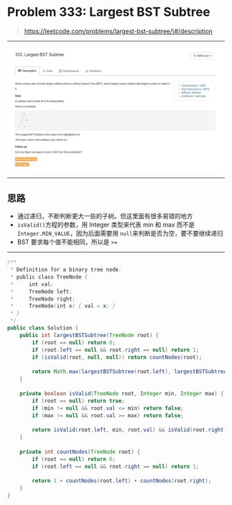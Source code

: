# Problem 333: Largest BST Subtree

> https://leetcode.com/problems/largest-bst-subtree/\#/description

----------

![](/assets/333.png)



----------

## 思路

* 通过递归，不断判断更大一些的子树。但这里面有很多易错的地方
* `isValid()`方程的参数，用 Integer 类型来代表 min 和 max 而不是 `Integer.MIN_VALUE`，因为后面需要用 `null`来判断是否为空，要不要继续递归
* BST 要求每个值不能相同，所以是 `>=`

------

```java
/**
 * Definition for a binary tree node.
 * public class TreeNode {
 *     int val;
 *     TreeNode left;
 *     TreeNode right;
 *     TreeNode(int x) { val = x; }
 * }
 */
public class Solution {
    public int largestBSTSubtree(TreeNode root) {
        if (root == null) return 0;
        if (root.left == null && root.right == null) return 1;
        if (isValid(root, null, null)) return countNodes(root);
        
        return Math.max(largestBSTSubtree(root.left), largestBSTSubtree(root.right));
    }
    
    private boolean isValid(TreeNode root, Integer min, Integer max) {
        if (root == null) return true;
        if (min != null && root.val <= min) return false;
        if (max != null && root.val >= max) return false;
        
        return isValid(root.left, min, root.val) && isValid(root.right, root.val, max);
    }
    
    private int countNodes(TreeNode root) {
        if (root == null) return 0;
        if (root.left == null && root.right == null) return 1;
        
        return 1 + countNodes(root.left) + countNodes(root.right);
    }
}

```



